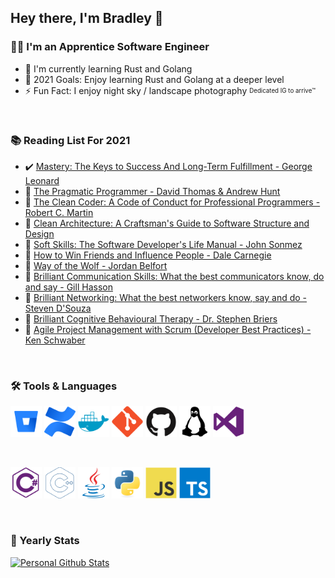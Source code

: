 ## Hey there, I'm Bradley 👋

[//]: # "Trivia"

### 🐱‍🏍 I'm an Apprentice Software Engineer

- 🌱 I'm currently learning Rust and Golang
- 🥅 2021 Goals: Enjoy learning Rust and Golang at a deeper level
- ⚡ Fun Fact: I enjoy night sky / landscape photography <sub><sup>Dedicated IG to arrive™</sup></sub>

</br>

[//]: # "Account Links [shown]"

### 📚 Reading List For 2021

- ✔️ [Mastery: The Keys to Success And Long-Term Fulfillment - George Leonard](https://www.goodreads.com/book/show/81940.Mastery)
- 📖 [The Pragmatic Programmer - David Thomas & Andrew Hunt](https://www.goodreads.com/book/show/56614175-the-pragmatic-programmer)
- 📕 [The Clean Coder: A Code of Conduct for Professional Programmers - Robert C. Martin](https://www.goodreads.com/book/show/10284614-the-clean-coder)
- 📕 [Clean Architecture: A Craftsman's Guide to Software Structure and Design](https://www.goodreads.com/book/show/18043011-clean-architecture)
- 📕 [Soft Skills: The Software Developer's Life Manual - John Sonmez](https://www.goodreads.com/book/show/23232941-soft-skills)
- 📕 [How to Win Friends and Influence People - Dale Carnegie](https://www.goodreads.com/book/show/4865.How_to_Win_Friends_and_Influence_People)
- 📕 [Way of the Wolf - Jordan Belfort](https://www.goodreads.com/book/show/32920300-way-of-the-wolf)
- 📕 [Brilliant Communication Skills: What the best communicators know, do and say - Gill Hasson](https://www.goodreads.com/book/show/13698666-brilliant-communication-skills)
- 📕 [Brilliant Networking: What the best networkers know, say and do - Steven D'Souza](https://www.goodreads.com/book/show/2631307-brilliant-networking)
- 📕 [Brilliant Cognitive Behavioural Therapy - Dr. Stephen Briers](https://www.goodreads.com/book/show/6595229-brilliant-cognitive-behavioural-therapy)
- 📕 [Agile Project Management with Scrum (Developer Best Practices) - Ken Schwaber](https://www.goodreads.com/book/show/21965544-agile-project-management-with-scrum)

</br>

[//]: # "Tools & Languages"

### 🛠 Tools & Languages

<p float="left">
  <img src="https://raw.githubusercontent.com/devicons/devicon/40cd6bc89a299dc50ac289f8e3b071d0dff49d9c/icons/bitbucket/bitbucket-original.svg" alt="Bitbucket" width="50" height="50">
  <img src="https://raw.githubusercontent.com/devicons/devicon/40cd6bc89a299dc50ac289f8e3b071d0dff49d9c/icons/confluence/confluence-original.svg" alt="Confluence" width="50" height="50">
  <img src="https://raw.githubusercontent.com/devicons/devicon/40cd6bc89a299dc50ac289f8e3b071d0dff49d9c/icons/docker/docker-plain.svg" alt="Docker" width="50" height="50">
  <img src="https://raw.githubusercontent.com/devicons/devicon/40cd6bc89a299dc50ac289f8e3b071d0dff49d9c/icons/git/git-plain.svg" alt="Git" width="50" height="50">
  <img src="https://raw.githubusercontent.com/devicons/devicon/40cd6bc89a299dc50ac289f8e3b071d0dff49d9c/icons/github/github-original.svg" alt="Github" width="50" height="50">
  <img src="https://raw.githubusercontent.com/devicons/devicon/40cd6bc89a299dc50ac289f8e3b071d0dff49d9c/icons/linux/linux-plain.svg" alt="Linux" width="50" height="50">
  <img src="https://raw.githubusercontent.com/devicons/devicon/40cd6bc89a299dc50ac289f8e3b071d0dff49d9c/icons/visualstudio/visualstudio-plain.svg" alt="Visual Studio" width="50" height="50">
</p>

</br>

<p float="left">
  <img src="https://raw.githubusercontent.com/devicons/devicon/40cd6bc89a299dc50ac289f8e3b071d0dff49d9c/icons/csharp/csharp-line.svg" alt="C#" width="50" height="50">
  <img src="https://raw.githubusercontent.com/devicons/devicon/40cd6bc89a299dc50ac289f8e3b071d0dff49d9c/icons/cplusplus/cplusplus-line.svg" alt="C++" width="50" height="50">
  <img src="https://raw.githubusercontent.com/devicons/devicon/40cd6bc89a299dc50ac289f8e3b071d0dff49d9c/icons/java/java-original.svg" alt="Java" width="50" height="50">
  <img src="https://raw.githubusercontent.com/devicons/devicon/40cd6bc89a299dc50ac289f8e3b071d0dff49d9c/icons/python/python-original.svg" alt="Python" width="50" height="50">
  <img src="https://raw.githubusercontent.com/devicons/devicon/40cd6bc89a299dc50ac289f8e3b071d0dff49d9c/icons/javascript/javascript-original.svg" alt="JS" width="50" height="50">
  <img src="https://raw.githubusercontent.com/devicons/devicon/40cd6bc89a299dc50ac289f8e3b071d0dff49d9c/icons/typescript/typescript-original.svg" alt="TS" width="50" height="50">
</p>

</br>

[//]: # "Yearly Github Stats"

### 📅 Yearly Stats

[![Personal Github Stats](https://github-readme-stats.vercel.app/api?username=bradg13542&show_icons=true&locale=en&theme=dark&cache_seconds=86400&hide_border=true&count_private=true)](https://github.com/anuraghazra/github-readme-stats)

[//]: # "Account Links [not shown]"
[instagram_personal]: https://instagram.com/username_here
